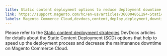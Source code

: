 ```yaml
---
title: Static content deployment options to reduce deployment downtime on Cloud
link: https://support.magento.com/hc/en-us/articles/360004861194-Static-content-deployment-options-to-reduce-deployment-downtime-on-Cloud
labels: Magento Commerce Cloud,devdocs,content,deploy,deployment,downtime,static,ece-tools,how to
---
```


<p>Please refer to the <a href="https://devdocs.magento.com/guides/v2.3/cloud/deploy/static-content-deployment.html">Static content deployment strategies</a> DevDocs articles for details about the Static Content Deployment (SCD) options that help to speed up the deployment process and decrease the maintenance downtime on Magento Commerce Cloud.</p>